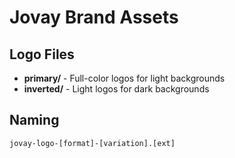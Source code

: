 # Jovay Brand Assets

## Logo Files
- **primary/** - Full-color logos for light backgrounds
- **inverted/** - Light logos for dark backgrounds

## Naming
`jovay-logo-[format]-[variation].[ext]`

